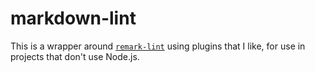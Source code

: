 # markdown-lint

This is a wrapper around [`remark-lint`](https://github.com/remarkjs/remark-lint) using plugins that I like, for use in projects that don't use Node.js.
